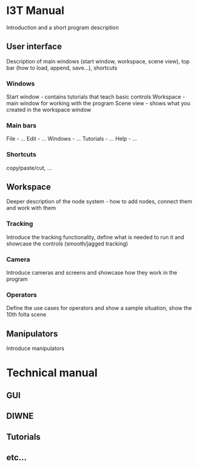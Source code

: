 # I3T Manual

Introduction and a short program description

## User interface

Description of main windows (start window, workspace, scene view), top bar (how to load, append, save...), shortcuts

### Windows
Start window - contains tutorials that teach basic controls
Workspace - main window for working with the program
Scene view - shows what you created in the workspace window

### Main bars
File - ...
Edit - ...
Windows - ...
Tutorials - ...
Help - ...

### Shortcuts
copy/paste/cut, ...

## Workspace

Deeper description of the node system - how to add nodes, connect them and work with them

### Tracking

Introduce the tracking functionality, define what is needed to run it and showcase the controls (smooth/jagged tracking)

### Camera

Introduce cameras and screens and showcase how they work in the program

### Operators

Define the use cases for operators and show a sample situation, show the 10th folta scene

## Manipulators

Introduce manipulators


# Technical manual

## GUI
## DIWNE
## Tutorials
## etc...
